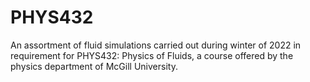 # PHYS432
An assortment of fluid simulations carried out during winter of 2022 in requirement for PHYS432: Physics of Fluids, a course offered by the physics department of McGill University.

